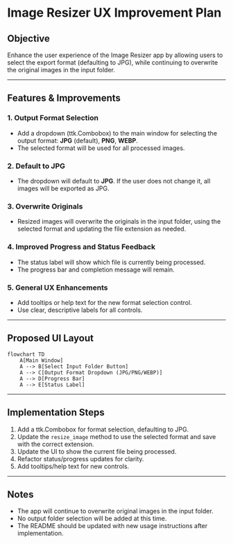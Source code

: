 # Image Resizer UX Improvement Plan

## Objective
Enhance the user experience of the Image Resizer app by allowing users to select the export format (defaulting to JPG), while continuing to overwrite the original images in the input folder.

---

## Features & Improvements

### 1. Output Format Selection
- Add a dropdown (ttk.Combobox) to the main window for selecting the output format: **JPG** (default), **PNG**, **WEBP**.
- The selected format will be used for all processed images.

### 2. Default to JPG
- The dropdown will default to **JPG**. If the user does not change it, all images will be exported as JPG.

### 3. Overwrite Originals
- Resized images will overwrite the originals in the input folder, using the selected format and updating the file extension as needed.

### 4. Improved Progress and Status Feedback
- The status label will show which file is currently being processed.
- The progress bar and completion message will remain.

### 5. General UX Enhancements
- Add tooltips or help text for the new format selection control.
- Use clear, descriptive labels for all controls.

---

## Proposed UI Layout

```mermaid
flowchart TD
    A[Main Window]
    A --> B[Select Input Folder Button]
    A --> C[Output Format Dropdown (JPG/PNG/WEBP)]
    A --> D[Progress Bar]
    A --> E[Status Label]
```

---

## Implementation Steps

1. Add a ttk.Combobox for format selection, defaulting to JPG.
2. Update the `resize_image` method to use the selected format and save with the correct extension.
3. Update the UI to show the current file being processed.
4. Refactor status/progress updates for clarity.
5. Add tooltips/help text for new controls.

---

## Notes

- The app will continue to overwrite original images in the input folder.
- No output folder selection will be added at this time.
- The README should be updated with new usage instructions after implementation.